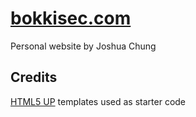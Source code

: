 # [bokkisec.com](https://bokkisec.com)
Personal website by Joshua Chung

## Credits
[HTML5 UP](https://html5up.net/) templates used as starter code